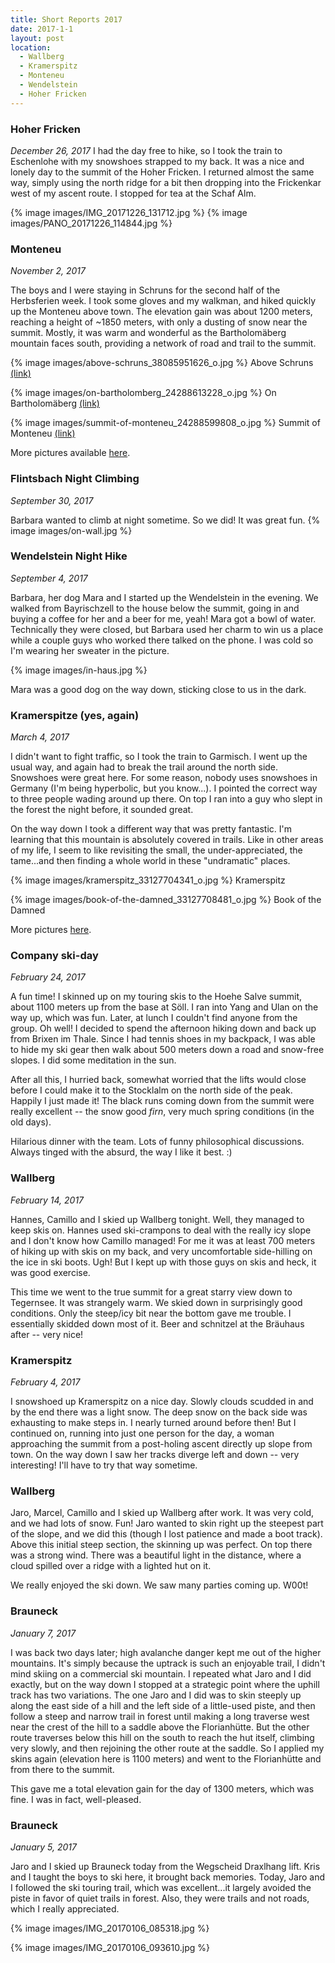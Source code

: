 ```yaml
---
title: Short Reports 2017
date: 2017-1-1
layout: post
location:
  - Wallberg
  - Kramerspitz
  - Monteneu
  - Wendelstein
  - Hoher Fricken
---
```


### Hoher Fricken
_December 26, 2017_
I had the day free to hike, so I took the train to Eschenlohe with my snowshoes
strapped to my back. It was a nice and lonely day to the summit of the Hoher Fricken.
I returned almost the same way, simply using the north ridge for a bit then dropping
into the Frickenkar west of my ascent route. I stopped for tea at the Schaf Alm.

{% image images/IMG_20171226_131712.jpg %}
{% image images/PANO_20171226_114844.jpg %}

### Monteneu

_November 2, 2017_

The boys and I were staying in Schruns for the second half of the
Herbsferien week. I took some gloves and my walkman, and hiked quickly
up the Monteneu above town. The elevation gain was about 1200 meters,
reaching a height of ~1850 meters, with only a dusting of snow near
the summit. Mostly, it was warm and wonderful as the Bartholomäberg
mountain faces south, providing a network of road and trail to the summit.

{% image images/above-schruns_38085951626_o.jpg %}
Above Schruns
<a href='https://www.flickr.com/photos/55338612@N00/38085951626'>(link)</a>



{% image images/on-bartholomberg_24288613228_o.jpg %}
On Bartholomäberg
<a href='https://www.flickr.com/photos/55338612@N00/24288613228'>(link)</a>



{% image images/summit-of-monteneu_24288599808_o.jpg %}
Summit of Monteneu
<a href='https://www.flickr.com/photos/55338612@N00/24288599808'>(link)</a>

More pictures available <a href="https://www.flickr.com/photos/ripsawridge/albums/72157665823748489">here</a>.


### Flintsbach Night Climbing

_September 30, 2017_

Barbara wanted to climb at night sometime. So we did! It was great fun.
{% image images/on-wall.jpg %}


### Wendelstein Night Hike

_September 4, 2017_

Barbara, her dog Mara and I started up the Wendelstein in the evening.
We walked from Bayrischzell to the house below the summit, going in
and buying a coffee for her and a beer for me, yeah! Mara got a
bowl of water. Technically they were closed, but Barbara used her
charm to win us a place while a couple guys who worked there talked
on the phone. I was cold so I'm wearing her sweater in the picture.

{% image images/in-haus.jpg %}

Mara was a good dog on the way down, sticking close to us in the dark.

### Kramerspitze (yes, again)
_March 4, 2017_

I didn't want to fight traffic, so I took the train to Garmisch.
I went up the usual way, and again had to break the trail around the
north side. Snowshoes were great here. For some reason, nobody uses
snowshoes in Germany (I'm being hyperbolic, but you know...). I pointed
the correct way to three people wading around up there.
On top I ran into a guy who slept in the forest the night before,
it sounded great.

On the way down I took a different way that was pretty fantastic.
I'm learning that this mountain is absolutely covered in trails.
Like in other areas of my life, I seem to like revisiting the small,
the under-appreciated, the tame...and then finding a whole world
in these "undramatic" places.

{% image images/kramerspitz_33127704341_o.jpg %}
Kramerspitz

{% image images/book-of-the-damned_33127708481_o.jpg %}
Book of the Damned

More pictures [here](https://www.flickr.com/photos/ripsawridge/albums/72157681049610005).

### Company ski-day
_February 24, 2017_

A fun time! I skinned up on my touring skis to the Hoehe Salve summit,
about 1100 meters up from the base at Söll. I ran into Yang and Ulan
on the way up, which was fun. Later, at lunch I couldn't find anyone
from the group. Oh well! I decided to spend the afternoon hiking down
and back up from Brixen im Thale. Since I had tennis shoes in my backpack,
I was able to hide my ski gear then walk about 500 meters down a road
and snow-free slopes. I did some meditation in the sun.

After all this, I hurried back, somewhat worried that the lifts would
close before I could make it to the Stocklalm on the north side of the
peak. Happily I just made it! The black runs coming down from the summit
were really excellent -- the snow good _firn_, very much spring conditions
(in the old days).

Hilarious dinner with the team. Lots of funny philosophical discussions.
Always tinged with the absurd, the way I like it best. :)

### Wallberg
_February 14, 2017_

Hannes, Camillo and I skied up Wallberg tonight. Well, they managed to
keep skis on. Hannes used ski-crampons to deal with the really icy
slope and I don't know how Camillo managed! For me it was at least
700 meters of hiking up with skis on my back, and very uncomfortable
side-hilling on the ice in ski boots. Ugh! But I kept up with those
guys on skis and heck, it was good exercise.

This time we went to the true summit for a great starry view down
to Tegernsee. It was strangely warm. We skied down in surprisingly
good conditions. Only the steep/icy bit near the bottom gave me trouble.
I essentially skidded down most of it. Beer and schnitzel at the
Bräuhaus after -- very nice!

### Kramerspitz
_February 4, 2017_

I snowshoed up Kramerspitz on a nice day. Slowly clouds scudded in
and by the end there was a light snow. The deep snow on the back side
was exhausting to make steps in. I nearly turned around before then!
But I continued on, running into just one person for the day, a woman
approaching the summit from a post-holing ascent directly up slope
from town. On the way down I saw her tracks diverge left and down --
very interesting! I'll have to try that way sometime.

### Wallberg

Jaro, Marcel, Camillo and I skied up Wallberg after work. It was very cold,
and we had lots of snow. Fun! Jaro wanted to skin right up the steepest
part of the slope, and we did this (though I lost patience and made a
boot track). Above this initial steep section, the skinning up was perfect.
On top there was a strong wind. There was a beautiful light in the distance,
where a cloud spilled over a ridge with a lighted hut on it.

We really enjoyed the ski down. We saw many parties coming up.
W00t!

### Brauneck
_January 7, 2017_

I was back two days later; high avalanche danger kept me out of the higher
mountains. It's simply because the uptrack is such an enjoyable trail, I didn't
mind skiing on a commercial ski mountain. I repeated what Jaro and I did
exactly, but on the way down I stopped at a strategic point where the uphill
track has two variations. The one Jaro and I did was to skin steeply up
along the east side of a hill and the left side of a little-used piste,
and then follow a steep and narrow trail in forest until making a long
traverse west near the crest of the hill to a saddle above the Florianhütte.
But the other route traverses below this hill on the south to reach the
hut itself, climbing very slowly, and then rejoining the other route at
the saddle. So I applied my skins again (elevation here is 1100 meters)
and went to the Florianhütte and from there to the summit.

This gave me a total elevation gain for the day of 1300 meters, which was
fine. I was in fact, well-pleased.

### Brauneck
_January 5, 2017_

Jaro and I skied up Brauneck today from the Wegscheid Draxlhang lift. Kris
and I taught the boys to ski here, it brought back memories. Today, Jaro
and I followed the ski touring trail, which was excellent...it largely
avoided the piste in favor of quiet trails in forest. Also, they were
trails and not roads, which I really appreciated.

{% image images/IMG_20170106_085318.jpg %}

{% image images/IMG_20170106_093610.jpg %}


